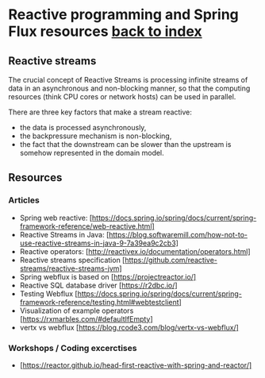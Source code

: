 # Reactive programming and Spring Flux resources [back to index](/)

## Reactive streams

The crucial concept of Reactive Streams is processing infinite streams
of data in an asynchronous and non-blocking manner, so that the
computing resources (think CPU cores or network hosts) can be used in
parallel.

There are three key factors that make a stream reactive:
- the data is processed asynchronously,
- the backpressure mechanism is non-blocking,
- the fact that the downstream can be slower than the upstream is somehow represented in the domain model.

## Resources

### Articles

- Spring web reactive: [https://docs.spring.io/spring/docs/current/spring-framework-reference/web-reactive.html]
- Reactive Streams in Java: [https://blog.softwaremill.com/how-not-to-use-reactive-streams-in-java-9-7a39ea9c2cb3]
- Reactive operators: [http://reactivex.io/documentation/operators.html]
- Reactive streams specification [https://github.com/reactive-streams/reactive-streams-jvm]
- Spring webflux is based on [https://projectreactor.io/]
- Reactive SQL database driver  [https://r2dbc.io/]
- Testing Webflux [https://docs.spring.io/spring/docs/current/spring-framework-reference/testing.html#webtestclient]
- Visualization of example operators [https://rxmarbles.com/#defaultIfEmpty]
- vertx vs webflux [https://blog.rcode3.com/blog/vertx-vs-webflux/]


### Workshops / Coding excerctises

- [https://reactor.github.io/head-first-reactive-with-spring-and-reactor/]
